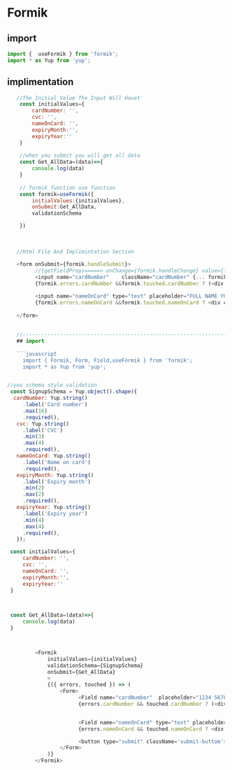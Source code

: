 # Formik

## import 
```javascript
import {  useFormik } from 'formik';
import * as Yup from 'yup';

```


## implimentation 

```javascript
   //The Initial Value The Input Will Havet
    const initialValues={
        cardNumber: '',
        cvc: '',
        nameOnCard: '',
        expiryMonth:'',
        expiryYear:''
    }
    
    //when you submit you will get all data
    const Get_AllData=(data)=>{
        console.log(data)
    }
    
    // formik function use function 
    const formik=useFormik({
        initialValues:{initialValues},
        onSubmit:Get_AllData,
        validationSchema

    })
    
    
    
   //Html File And Implimintation Section 
   
   <form onSubmit={formik.handleSubmit}>
         //{getFieldProps=====> onChange={formik.handleChange} value={formik.values.cardNumber} onBlur={formik.handleBlur} }
         <input name="cardNumber"    className="cardNumber" {... formik.getFieldProps('cardNumber')}/>
         {formik.errors.cardNumber &&formik.touched.cardNumber ? (<div className='error-section'>{formik.errors.cardNumber}</div>) : null}

         <input name="nameOnCard" type="text" placeholder="FULL NAME YOU HAVE"  className="cardName" {... formik.getFieldProps('nameOnCard')}/>
         {formik.errors.nameOnCard &&formik.touched.nameOnCard ? <div className='error-section'>{formik.errors.nameOnCard}</div> : null}
                    
   </form>
   
   
   //-----------------------------------------------------------------------usign combonants -----------------------------------------------------------------//
   ## import 
   
   ```javascript
     import { Formik, Form, Field,useFormik } from 'formik';
     import * as Yup from 'yup';
   ```
   
   
   ```javascript
   
   //you schema style validation 
    const SignupSchema = Yup.object().shape({
     cardNumber: Yup.string()
        .label('Card number')
        .max(16)
        .required(),
      cvc: Yup.string()
        .label('CVC')
        .min(3)
        .max(4)
        .required(),
      nameOnCard: Yup.string()
        .label('Name on card')
        .required(),
      expiryMonth: Yup.string()
        .label('Expiry month')
        .min(2)
        .max(2)
        .required(),
      expiryYear: Yup.string()
        .label('Expiry year')
        .min(4)
        .max(4)
        .required(),
      });

    const initialValues={
        cardNumber: '',
        cvc: '',
        nameOnCard: '',
        expiryMonth:'',
        expiryYear:''
    }

    

    const Get_AllData=(data)=>{
        console.log(data)
    }



            <Formik
                initialValues={initialValues}
                validationSchema={SignupSchema}
                onSubmit={Get_AllData}
                >
                {({ errors, touched }) => (
                    <Form>
                          <Field name="cardNumber"  placeholder="1234 5678 9101 1213" type="number" className="cardNumber" />
                          {errors.cardNumber && touched.cardNumber ? (<div className='error-section'>{errors.cardNumber}</div>) : null}


                          <Field name="nameOnCard" type="text" placeholder="FULL NAME YOU HAVE"  className="cardName"/>
                          {errors.nameOnCard && touched.nameOnCard ? <div className='error-section'>{errors.nameOnCard}</div> : null}

                          <button type="submit" className='submit-buttom'>Submit paymant Information</button>
                    </Form>
                )}
            </Formik>
```



```
